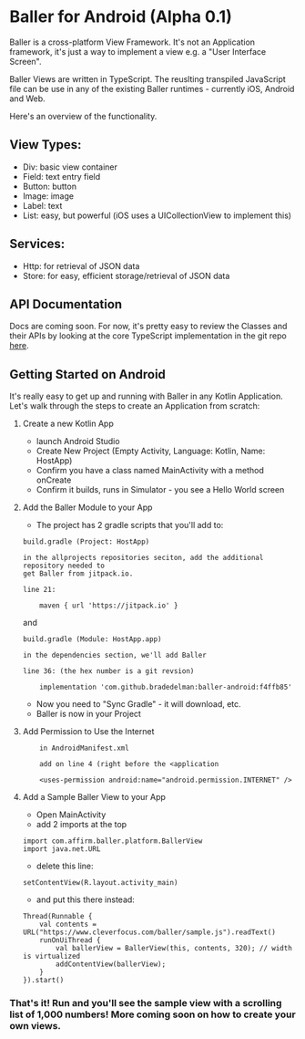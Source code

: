 # Baller for Android (Alpha 0.1)

Baller is a cross-platform View Framework.  It's not an Application framework, it's just a way to implement a view e.g. a "User Interface Screen".  

Baller Views are written in TypeScript.   The reuslting transpiled JavaScript file can be use in any of the existing Baller runtimes - currently iOS, Android and Web.  

Here's an overview of the functionality.

## View Types:

- Div: basic view container
- Field: text entry field
- Button: button
- Image: image
- Label: text 
- List: easy, but powerful (iOS uses a UICollectionView to implement this)
 
## Services:

- Http: for retrieval of JSON data
- Store: for easy, efficient storage/retrieval of JSON data


## API Documentation

Docs are coming soon.  For now, it's pretty easy to review the Classes and their APIs by looking at the core TypeScript implementation in the git repo [here](https://github.com/bradedelman/baller-core).

## Getting Started on Android
 
It's really easy to get up and running with Baller in any Kotlin Application.  Let's walk through the steps to create an Application from scratch:

1. Create a new Kotlin App
	- launch Android Studio
	- Create New Project (Empty Activity, Language: Kotlin, Name: HostApp)
	- Confirm you have a class named MainActivity with a method onCreate
	- Confirm it builds, runs in Simulator - you see a Hello World screen
2. Add the Baller Module to your App
	- The project has 2 gradle scripts that you'll add to:
    
	```
	build.gradle (Project: HostApp)
	
	in the allprojects repositories seciton, add the additional repository needed to
	get Baller from jitpack.io.
	
	line 21:
	
		maven { url 'https://jitpack.io' }
	```

    and
	    
	```
	build.gradle (Module: HostApp.app)
		
	in the dependencies section, we'll add Baller
		
	line 36: (the hex number is a git revsion)
		
	    implementation 'com.github.bradedelman:baller-android:f4ffb85'
	```

	- Now you need to "Sync Gradle" - it will download, etc. 
	- Baller is now in your Project
	
3. Add Permission to Use the Internet

	```
		in AndroidManifest.xml
	
		add on line 4 (right before the <application	
		
		<uses-permission android:name="android.permission.INTERNET" />
	
	```

4. Add a Sample Baller View to your App
	- Open MainActivity
	- add 2 imports at the top

	````
	import com.affirm.baller.platform.BallerView
	import java.net.URL
	````
	
	- delete this line:

	```
	setContentView(R.layout.activity_main)
	```
	
	- and put this there instead:
	
	```
    Thread(Runnable {
        val contents = URL("https://www.cleverfocus.com/baller/sample.js").readText()
        runOnUiThread {
            val ballerView = BallerView(this, contents, 320); // width is virtualized
            addContentView(ballerView);
        }
    }).start()
	
	```

### That's it!  Run and you'll see the sample view with a scrolling list of 1,000 numbers!   More coming soon on how to create your own views.
